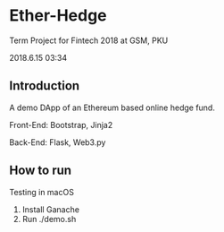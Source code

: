 # Ether-Hedge 
Term Project for Fintech 2018 at GSM, PKU

2018.6.15 03:34

## Introduction
A demo DApp of an Ethereum based online hedge fund.

Front-End: Bootstrap, Jinja2

Back-End: Flask, Web3.py

## How to run
Testing in macOS
1. Install Ganache
2. Run ./demo.sh
